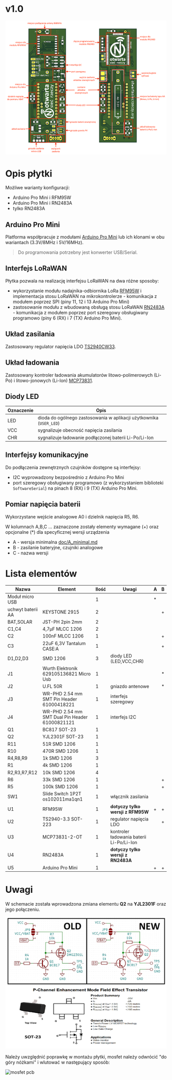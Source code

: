 # v1.0

![pcb overview](Media/pcb-overview.png)

# Opis płytki
Możliwe warianty konfiguracji:
* Arduino Pro Mini i RFM95W 
* Arduino Pro Mini i RN2483A
* tylko RN2483A

## Arduino Pro Mini
Platforma współpracuje z modułami [Arduino Pro Mini](https://github.com/sparkfun/Arduino_Pro_Mini_328) lub ich klonami w obu wariantach (3.3V/8MHz i 5V/16MHz).
> Do programowania potrzebny jest konwerter USB/Serial.

## Interfejs LoRaWAN
Płytka pozwala na realizację interfejsu LoRaWAN na dwa różne sposoby:
* wykorzystanie modułu nadajnika-odbiornika LoRa [RFM95W](https://www.hoperf.com/modules/lora/RFM95.html) i implementacja stosu LoRaWAN na mikrokontrolerze - komunikacja z modułem poprzez SPI (piny 11, 12 i 13 Arduino Pro Mini)
* zastosowanie modułu z wbudowaną obsługą stosu LoRaWAN [RN2483A](https://www.microchip.com/wwwproducts/en/RN2483) - komunikacja z modułem poprzez port szeregowy obsługiwany programowo (piny 6 (RX) i 7 (TX) Arduino Pro Mini).

## Układ zasilania
Zastosowany regulator napięcia LDO [TS2940CW33](https://www.taiwansemi.com/en/products/details/TS2940CW33).

## Układ ładowania
Zastosowany kontroler ładowania akumulatorów litowo-polimerowych (Li-Po) i litowo-jonowych (Li-Ion) [MCP73831](https://www.microchip.com/wwwproducts/en/en024903#additional-features).

## Diody LED
|Oznaczenie|Opis|
|----------|----|
|LED|dioda do ogólnego zastosowania w aplikacji użytkownika (`USER_LED`)|
|VCC|sygnalizuje obecność napięcia zasilania|
|CHR|sygnalizuje ładowanie podłączonej baterii Li-Po/Li-Ion|

## Interfejsy komunikacyjne
Do podłączenia zewnętrznych czujników dostępne są interfejsy:
* I2C wyprowadzony bezpośrednio z Arduino Pro Mini
* port szeregowy obsługiwany programowo (z wykorzystaniem biblioteki `SoftwareSerial`) na pinach 8 (RX) i 9 (TX) Arduino Pro Mini.

## Pomiar napięcia baterii
Wykorzystane wejście analogowe A0 i dzielnik napięcia R5, R6.

W kolumnach A,B,C ... zaznaczone zostały elementy wymagane (+) oraz opcjonalne (\*) dla specyficznej wersji urządzenia

* A - wersja minimalna [doc/A_minimal.md](doc/A_minimal.md)
* B - zasilanie bateryjne, czujniki analogowe
* C - nazwa wersji

# Lista elementów
| Nazwa | Element | Ilość | Uwagi |A|B|
|-------|---------|-------|-------|-|-|
|Moduł micro USB| |1| |*| |
|uchwyt baterii AA|KEYSTONE 2915|2|| |+|
|BAT,SOLAR|JST-PH 2pin 2mm|2|| | | |
|C1,C4|4,7μF MLCC 1206|2|| | |
|C2|100nF MLCC 1206|1|| |+|
|C3|22uF 6,3V Tantalum CASE:A|1|| |+|
|D1,D2,D3|SMD 1206|3|diody LED (LED,VCC,CHR)| | |
|J1|Wurth Elektronik 629105136821 Micro Usb|1|| |*|
|J2|U.FL 50R|1|gniazdo antenowe| |*|
|J3|WR-PHD 2.54 mm SMT Pin Header 61000418221|1|interfejs szeregowy| | |
|J4|WR-PHD 2.54 mm SMT Dual Pin Header 61000821121|1|interfejs I2C| | |
|Q1|BC817 SOT-23|1|| | | |
|Q2|YJL2301F SOT-23|1|| | |
|R11|51R SMD 1206|1|| | |
|R10|470R SMD 1206|1|| | |
|R4,R8,R9|1k SMD 1206|3|| |
|R1|4k SMD 1206|1|| | |
|R2,R3,R7,R12|10k SMD 1206|4|| | |
|R6|33k SMD 1206|1|| |+|
|R5|100k SMD 1206|1|| |+|
|SW1|Slide Switch 1P2T os102011ma1qn1|1|włącznik zasilania| | |
|U1|RFM95W|1|**dotyczy tylko wersji z RFM95W**|+|+|
|U2|TS2940-3.3 SOT-223|1|regulator napięcia LDO| |+|
|U3|MCP73831-2-OT|1|kontroler ładowania baterii Li-Po/Li-Ion| | |
|U4|RN2483A|1|**dotyczy tylko wersji z RN2483A**| | |
|U5|Arduino Pro Mini|1||+|+|

# Uwagi
W schemacie została wprowadzona zmiana elementu **Q2** na **YJL2301F** oraz jego połączeniu. 

![mosfet update](Media/mosfet.jpg)

Należy uwzględnić poprawkę w montażu płytki, mosfet należy odwrócić "do góry nóżkami" i wlutować w następujący sposób:

![mosfet pcb](Media/mosfet2.jpg)
